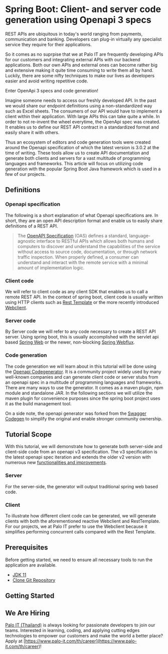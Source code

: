 # Spring Boot: Client- and server code generation using Openapi 3 specs 

REST APIs are ubiquitous in today's world ranging from payments, communication and banking. Developers can plug-in virtually any specialist service they require for their applications.

So it comes as no suprpise that we at Palo IT are frequently developing APIs for our customers and integrating external APIs with our backend applications.
Both our own APIs and external ones can become rather big and extensive making it quite time consuming to write them all by hand.
Luckily, there are some nifty techniques to make our lives as developers easier and avoid writing repetitive code.

Enter OpenApi 3 specs and code generation!

Imagine someone needs to access our freshly developed API.
In the past we would share our endpoint definitions using a non-standardized way such as Excel sheets.
The consumers of our API would have to implement a client within their application.
With large APIs this can take quite a while. In order to not re-invent the wheel everytime, the OpenApi spec was created.
It enables us to define our REST API contract in a standardized format and easily share it with others.

Thus an ecosystem of editors and code generation tools were created around the Openapi specification of which the latest version is 3.0.2 at the time of writing.
These tools allow us to create API documentation and generate both clients and servers for a vast multitude of programming languages and frameworks.
This article will focus on utilizing code generation with the popular Spring Boot Java framework which is used in a few of our projects.

## Definitions

### Openapi specification

The following is a short explanation of what Openapi specifications are. In short, they are an open API description format and enable us to easily share definitions of a REST API.


> The [OpenAPI Specification](https://swagger.io/specification/) (OAS) defines a standard, language-agnostic interface to RESTful APIs which allows
> both humans and computers to discover and understand the capabilities of the service without access to source code, documentation, or through network traffic inspection.
> When properly defined, a consumer can understand and interact with the remote service with a minimal amount of implementation logic.

### Client code

We will refer to client code as any client SDK that enables us to call a remote REST API. In the context of spring boot,
client code is usually written using HTTP clients such as [Rest Template](https://docs.spring.io/spring-android/docs/current/reference/html/rest-template.html) or
the more recently introduced [Webclient](https://docs.spring.io/spring-framework/docs/current/reference/html/web-reactive.html#webflux-client).

### Server code

By Server code we will refer to any code necessary to create a REST API server. Using spring boot, this is usually accomplished
with the servlet api based [Spring Web](https://spring.io/guides/tutorials/rest/) or the newer, non-blocking [Spring Webflux](https://docs.spring.io/spring-framework/docs/current/reference/html/web-reactive.html).

### Code generation

The code generation we will learn about in this tutorial will be done using the [Openapi Codegenerator](https://github.com/OpenAPITools/openapi-generator).
It is a community project widely used by many well-known companies and can generate client code or server stubs from an openapi spec in a multitude of programming languages and frameworks. There are many ways to use the generator.
It comes as a maven plugin, npm module and standalone JAR. In the following sections we will utilize the maven plugin for convenience purposes since the spring boot project
uses it as the build management tool.

On a side note, the openapi generator was forked from the [Swagger Codegen](https://github.com/swagger-api/swagger-codegen) to simplify the original and enable stronger community ownership. 

## Tutorial Scope

With this tutorial, we will demonstrate how to generate both server-side and client-side code from an openapi v3 specification. The v3 specification
is the latest openapi spec iteration and extends the older v2 version with numerous new [functionalities and improvements](https://blog.stoplight.io/difference-between-open-v2-v3-v31).

### Server

For the server-side, the generator will output traditional spring web based code.

### Client

To illustrate how different client code can be generated, we will generate clients with both the aforementioned reactive Webclient and RestTemplate. For our projects,
we at Palo IT prefer to use the Webclient because it simplifies performing concurrent calls compared with the Rest Template.

## Prerequisites

Before getting started, we need to ensure all necessary tools to run the application are available.

- [JDK 11](https://www.oracle.com/in/java/technologies/javase/jdk11-archive-downloads.html)
- [Clone Git Repository](https://github.com/PaloITThailand/openapi-codegen-examples)


## Getting Started




## We Are Hiring

[Palo IT (Thailand)](https://www.palo-it.com/th/) is always looking for passionate developers to join our teams.
Interested in learning, coding, and applying cutting edges technologies to empower our customers and make the world a better place?
Apply at [https://www.palo-it.com/th/career](https://www.palo-it.com/th/career)!
